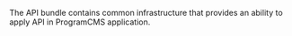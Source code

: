 The API bundle contains common infrastructure that provides an ability to apply API in ProgramCMS application.